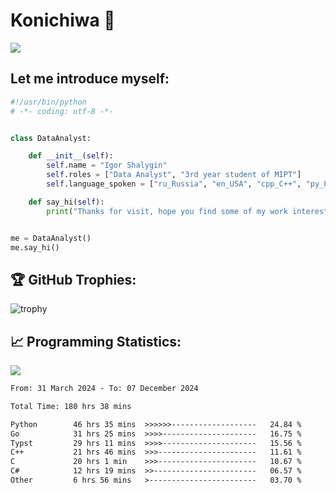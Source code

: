 # Konichiwa 👋
![](https://komarev.com/ghpvc/?username=IgorFandre&color=brightgreen)

## Let me introduce myself:
```py
#!/usr/bin/python
# -*- coding: utf-8 -*-


class DataAnalyst:

    def __init__(self):
        self.name = "Igor Shalygin"
        self.roles = ["Data Analyst", "3rd year student of MIPT"]
        self.language_spoken = ["ru_Russia", "en_USA", "cpp_C++", "py_Python", "go_Golang"]

    def say_hi(self):
        print("Thanks for visit, hope you find some of my work interesting.")


me = DataAnalyst()
me.say_hi()
```

## 🏆 GitHub Trophies:
![trophy](https://github-profile-trophy.vercel.app/?username=IgorFandre&title=MultiLanguage,Repositories,Commits,Experience,PullRequest,Reviews)

## 📈 Programming Statistics:

![](https://github-profile-summary-cards.vercel.app/api/cards/profile-details?username=IgorFandre&theme=solarized_dark)

<!--START_SECTION:waka-->

```txt
From: 31 March 2024 - To: 07 December 2024

Total Time: 180 hrs 38 mins

Python        46 hrs 35 mins  >>>>>>-------------------   24.84 %
Go            31 hrs 25 mins  >>>>---------------------   16.75 %
Typst         29 hrs 11 mins  >>>>---------------------   15.56 %
C++           21 hrs 46 mins  >>>----------------------   11.61 %
C             20 hrs 1 min    >>>----------------------   10.67 %
C#            12 hrs 19 mins  >>-----------------------   06.57 %
Other         6 hrs 56 mins   >------------------------   03.70 %
```

<!--END_SECTION:waka-->
